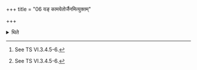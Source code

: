 +++
title = "06 यङ् कामयेतोर्जैनमित्युक्तम्"

+++

<details><summary>थिते</summary>

6. (In the case of a sacrificer) about whom he desires: “May he (be robbed) of the strength..."[^1] thus has been said (in a Brāhamaṇa-text).[^1]  


[^1]: See TS VI.3.4.5-6.
</details>
